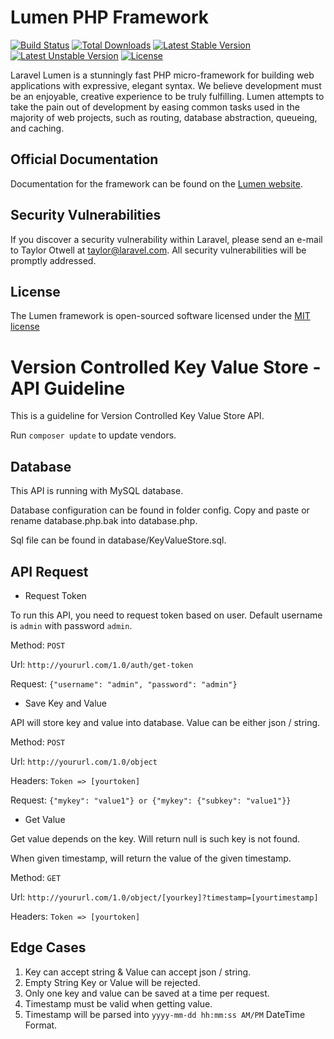# Lumen PHP Framework

[![Build Status](https://travis-ci.org/laravel/lumen-framework.svg)](https://travis-ci.org/laravel/lumen-framework)
[![Total Downloads](https://poser.pugx.org/laravel/lumen-framework/d/total.svg)](https://packagist.org/packages/laravel/lumen-framework)
[![Latest Stable Version](https://poser.pugx.org/laravel/lumen-framework/v/stable.svg)](https://packagist.org/packages/laravel/lumen-framework)
[![Latest Unstable Version](https://poser.pugx.org/laravel/lumen-framework/v/unstable.svg)](https://packagist.org/packages/laravel/lumen-framework)
[![License](https://poser.pugx.org/laravel/lumen-framework/license.svg)](https://packagist.org/packages/laravel/lumen-framework)

Laravel Lumen is a stunningly fast PHP micro-framework for building web applications with expressive, elegant syntax. We believe development must be an enjoyable, creative experience to be truly fulfilling. Lumen attempts to take the pain out of development by easing common tasks used in the majority of web projects, such as routing, database abstraction, queueing, and caching.

## Official Documentation

Documentation for the framework can be found on the [Lumen website](http://lumen.laravel.com/docs).

## Security Vulnerabilities

If you discover a security vulnerability within Laravel, please send an e-mail to Taylor Otwell at taylor@laravel.com. All security vulnerabilities will be promptly addressed.

## License

The Lumen framework is open-sourced software licensed under the [MIT license](http://opensource.org/licenses/MIT)

# Version Controlled Key Value Store - API Guideline

This is a guideline for Version Controlled Key Value Store API.

Run `composer update` to update vendors.

## Database

This API is running with MySQL database.

Database configuration can be found in folder config. Copy and paste or rename database.php.bak into database.php.

Sql file can be found in database/KeyValueStore.sql.

## API Request

- Request Token

To run this API, you need to request token based on user. Default username is `admin` with password `admin`.

Method: `POST`

Url: `http://yoururl.com/1.0/auth/get-token`

Request: `{"username": "admin", "password": "admin"}`

- Save Key and Value

API will store key and value into database. Value can be either json / string.

Method: `POST`

Url: `http://yoururl.com/1.0/object`

Headers: `Token => [yourtoken]`

Request: `{"mykey": "value1"} or {"mykey": {"subkey": "value1"}}`

- Get Value

Get value depends on the key. Will return null is such key is not found.

When given timestamp, will return the value of the given timestamp.

Method: `GET`

Url: `http://yoururl.com/1.0/object/[yourkey]?timestamp=[yourtimestamp]`

Headers: `Token => [yourtoken]`

## Edge Cases

1. Key can accept string & Value can accept json / string.
2. Empty String Key or Value will be rejected.
3. Only one key and value can be saved at a time per request.
4. Timestamp must be valid when getting value.
5. Timestamp will be parsed into `yyyy-mm-dd hh:mm:ss AM/PM` DateTime Format.